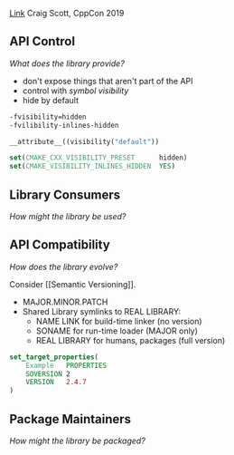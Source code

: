 [Link](https://www.youtube.com/watch?v=m0DwB4OvDXk)
Craig Scott, CppCon 2019

## API Control
*What does the library provide?*

- don't expose things that aren't part of the API
- control with *symbol visibility*
- hide by default

```sh
-fvisibility=hidden
-fvilibility-inlines-hidden
```

```c++
__attribute__((visibility("default"))
```

```cmake
set(CMAKE_CXX_VISIBILITY_PRESET      hidden)
set(CMAKE_VISIBILITY_INLINES_HIDDEN  YES)
```

## Library Consumers
*How might the library be used?*

## API Compatibility
*How does the library evolve?*

Consider [[Semantic Versioning]].
- MAJOR.MINOR.PATCH
- Shared Library symlinks to REAL LIBRARY:
	- NAME LINK for build-time linker (no version)
	- SONAME for run-time loader (MAJOR only)
	- REAL LIBRARY for humans, packages (full version)
```cmake
set_target_properties(
	Example   PROPERTIES
	SOVERSION 2
	VERSION   2.4.7
)
```

## Package Maintainers
*How might the library be packaged?*

